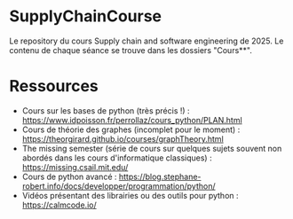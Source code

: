 # SupplyChainCourse
Le repository du cours Supply chain and software engineering de 2025. Le contenu de chaque séance se trouve dans les dossiers "Cours**".

# Ressources
- Cours sur les bases de python (très précis !) : https://www.idpoisson.fr/perrollaz/cours_python/PLAN.html
- Cours de théorie des graphes (incomplet pour le moment) : https://theorgirard.github.io/courses/graphTheory.html
- The missing semester (série de cours sur quelques sujets souvent non abordés dans les cours d'informatique classiques) : https://missing.csail.mit.edu/
- Cours de python avancé : https://blog.stephane-robert.info/docs/developper/programmation/python/
- Vidéos présentant des librairies ou des outils pour python : https://calmcode.io/
